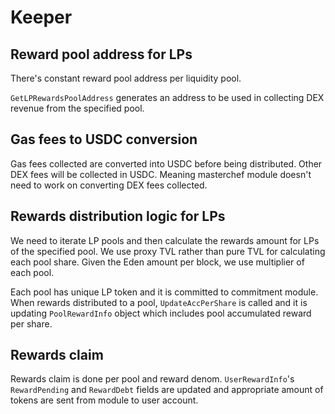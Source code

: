 <!--
order: 3
-->

# Keeper

## Reward pool address for LPs

There's constant reward pool address per liquidity pool.

`GetLPRewardsPoolAddress` generates an address to be used in collecting DEX revenue from the specified pool.

## Gas fees to USDC conversion

Gas fees collected are converted into USDC before being distributed. Other DEX fees will be collected in USDC. Meaning masterchef module doesn't need to work on converting DEX fees collected.

## Rewards distribution logic for LPs

We need to iterate LP pools and then calculate the rewards amount for LPs of the specified pool.
We use proxy TVL rather than pure TVL for calculating each pool share. Given the Eden amount per block, we use multiplier of each pool.

Each pool has unique LP token and it is committed to commitment module.
When rewards distributed to a pool, `UpdateAccPerShare` is called and it is updating `PoolRewardInfo` object which includes pool accumulated reward per share.

## Rewards claim

Rewards claim is done per pool and reward denom.
`UserRewardInfo`'s `RewardPending` and `RewardDebt` fields are updated and appropriate amount of tokens are sent from module to user account.
